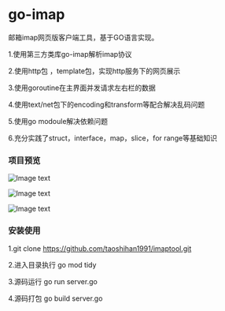 # go-imap
邮箱imap网页版客户端工具，基于GO语言实现。

1.使用第三方类库go-imap解析imap协议

2.使用http包 ，template包，实现http服务下的网页展示

3.使用goroutine在主界面并发请求左右栏的数据

4.使用text/net包下的encoding和transform等配合解决乱码问题

5.使用go modoule解决依赖问题

6.充分实践了struct，interface，map，slice，for range等基础知识

### 项目预览

![Image text](https://img2020.cnblogs.com/blog/726254/202005/726254-20200516183509721-1526715752.png)

![Image text](https://img2020.cnblogs.com/blog/726254/202005/726254-20200516183521692-598821905.png)

![Image text](https://img2020.cnblogs.com/blog/726254/202005/726254-20200516183534997-76603458.png)


### 安装使用

1.git clone https://github.com/taoshihan1991/imaptool.git

2.进入目录执行 go mod tidy

3.源码运行 go run server.go

4.源码打包 go build server.go

